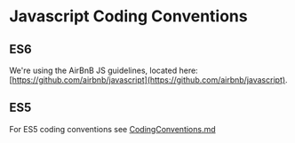 # Javascript Coding Conventions

## ES6
We're using the AirBnB JS guidelines, located here: [https://github.com/airbnb/javascript](https://github.com/airbnb/javascript).

## ES5
For ES5 coding conventions see [CodingConventions.md](./CodingConventions.md)
